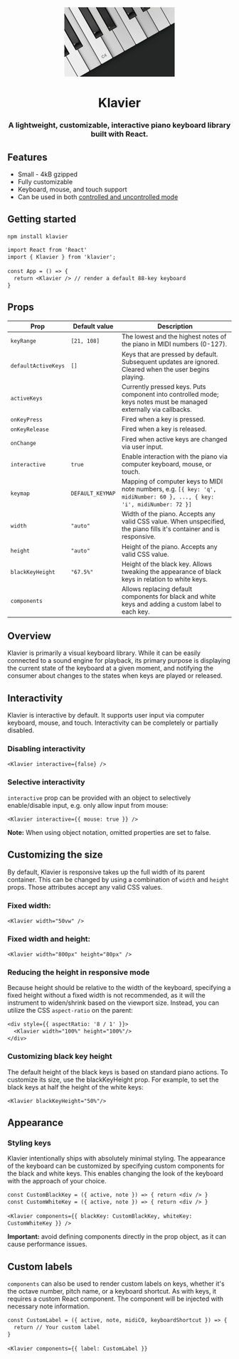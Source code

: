 <div align="center">
  <img src="media/logo.png" width="248" height="156" alt="Klavier logo" />
</div>

<div align="center">
  <h1>Klavier</h1>
  <h3>A lightweight, customizable, interactive piano keyboard library built with React.</h3>
</div>

## Features

* Small - 4kB gzipped
* Fully customizable
* Keyboard, mouse, and touch support
* Can be used in both [controlled and uncontrolled mode](https://react.dev/learn/sharing-state-between-components#controlled-and-uncontrolled-components)

## Getting started

```
npm install klavier
```

```tsx
import React from 'React'
import { Klavier } from 'klavier';

const App = () => {
  return <Klavier /> // render a default 88-key keyboard
}
```

## Props

| Prop                  | Default value    | Description                                                                                                             |
|-----------------------|------------------|-------------------------------------------------------------------------------------------------------------------------|
| `keyRange`            | `[21, 108]`      | The lowest and the highest notes of the piano in MIDI numbers (0-127).                                                  |
| `defaultActiveKeys`   | `[]`             | Keys that are pressed by default. Subsequent updates are ignored. Cleared when the user begins playing.                 |
| `activeKeys`          |                  | Currently pressed keys. Puts component into controlled mode; keys notes must be managed externally via callbacks.       |
| `onKeyPress`          |                  | Fired when a key is pressed.                                                                                            |
| `onKeyRelease`        |                  | Fired when a key is released.                                                                                           |
| `onChange`            |                  | Fired when active keys are changed via user input.                                                                      |
| `interactive`         | `true`           | Enable interaction with the piano via computer keyboard, mouse, or touch.                                               |
| `keymap`              | `DEFAULT_KEYMAP` | Mapping of computer keys to MIDI note numbers, e.g. `[{ key: 'q', midiNumber: 60 }, ..., { key: 'i', midiNumber: 72 }]` |
| `width`               | `"auto"`         | Width of the piano. Accepts any valid CSS value. When unspecified, the piano fills it's container and is responsive.    |
| `height`              | `"auto"`         | Height of the piano. Accepts any valid CSS value.                                                                       |
| `blackKeyHeight`      | `"67.5%"`        | Height of the black key. Allows tweaking the appearance of black keys in relation to white keys.                        |
| `components`          |                  | Allows replacing default components for black and white keys and adding a custom label to each key.                     |

## Overview

Klavier is primarily a visual keyboard library. While it can be easily connected to a sound engine for playback, its 
primary purpose is displaying the current state of the keyboard at a given moment, and notifying the consumer about changes
to the states when keys are played or released.

## Interactivity

Klavier is interactive by default. It supports user input via computer keyboard, mouse, and touch.
Interactivity can be completely or partially disabled.

### Disabling interactivity
```tsx
<Klavier interactive={false} />
```

### Selective interactivity
`interactive` prop can be provided with an object to selectively enable/disable input, e.g. only allow input from mouse:
```tsx
<Klavier interactive={{ mouse: true }} />
```
**Note:** When using object notation, omitted properties are set to false.

## Customizing the size
By default, Klavier is responsive takes up the full width of its parent container. This can be changed by using a 
combination of `width` and `height` props. Those attributes accept any valid CSS values. 

### Fixed width:
```tsx
<Klavier width="50vw" />
```

### Fixed width and height:
```tsx
<Klavier width="800px" height="80px" />
```

### Reducing the height in responsive mode
Because height should be relative to the width of the keyboard, specifying a fixed height without a fixed width is not 
recommended, as it will the instrument to widen/shrink based on the viewport size. Instead, you can utilize the CSS 
`aspect-ratio` on the parent:
```tsx
<div style={{ aspectRatio: '8 / 1' }}>
  <Klavier width="100%" height="100%"/>
</div>
```

### Customizing black key height
The default height of the black keys is based on standard piano actions. To customize its size, use the blackKeyHeight prop.
For example, to set the black keys at half the height of the white keys:
```tsx
<Klavier blackKeyHeight="50%"/>
```

## Appearance

### Styling keys

Klavier intentionally ships with absolutely minimal styling. The appearance of the keyboard can be customized by specifying custom components for the black and white keys. 
This enables changing the look of the keyboard with the approach of your choice.

```tsx
const CustomBlackKey = ({ active, note }) => { return <div /> }
const CustomWhiteKey = ({ active, note }) => { return <div /> }

<Klavier components={{ blackKey: CustomBlackKey, whiteKey: CustomWhiteKey }} />
```

**Important:** avoid defining components directly in the prop object, as it can cause performance issues.

## Custom labels

`components` can also be used to render custom labels on keys, whether it's the octave number, pitch name, or a keyboard 
shortcut. As with keys, it requires a custom React component. The component will be injected with necessary note information.
```tsx
const CustomLabel = ({ active, note, midiC0, keyboardShortcut }) => {
  return // Your custom label
}

<Klavier components={{ label: CustomLabel }}
```

